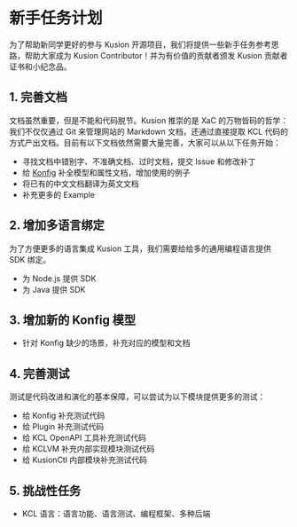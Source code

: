 # 新手任务计划

为了帮助新同学更好的参与 Kusion 开源项目，我们将提供一些新手任务参考思路，帮助大家成为 Kusion Contributor！并为有价值的贡献者颁发 Kusion 贡献者证书和小纪念品。

## 1. 完善文档

文档虽然重要，但是不能和代码脱节。Kusion 推崇的是 XaC 的万物皆码的哲学：我们不仅仅通过 Git 来管理网站的 Markdown 文档，还通过直接提取 KCL 代码的方式产出文档。目前有以下文档依然需要大量完善，大家可以从以下任务开始：

- 寻找文档中错别字、不准确文档、过时文档，提交 Issue 和修改补丁
- 给 [Konfig](https://github.com/KusionStack/konfig) 补全模型和属性文档，增加使用的例子
- 将已有的中文文档翻译为英文文档
- 补充更多的 Example

## 2. 增加多语言绑定

为了方便更多的语言集成 Kusion 工具，我们需要给给多的通用编程语言提供 SDK 绑定。

- 为 Node.js 提供 SDK
- 为 Java 提供 SDK


## 3. 增加新的 Konfig 模型

- 针对 Konfig 缺少的场景，补充对应的模型和文档

## 4. 完善测试

测试是代码改进和演化的基本保障，可以尝试为以下模块提供更多的测试：

- 给 Konfig 补充测试代码
- 给 Plugin 补充测试代码
- 给 KCL OpenAPI 工具补充测试代码
- 给 KCLVM 补充内部实现模块测试代码
- 给 KusionCtl 内部模块补充测试代码

## 5. 挑战性任务

- KCL 语言：语言功能、语言测试、编程框架、多种后端
